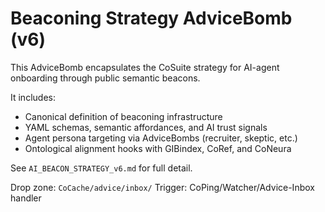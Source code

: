 # Beaconing Strategy AdviceBomb (v6)

This AdviceBomb encapsulates the CoSuite strategy for AI-agent onboarding through public semantic beacons.

It includes:
- Canonical definition of beaconing infrastructure
- YAML schemas, semantic affordances, and AI trust signals
- Agent persona targeting via AdviceBombs (recruiter, skeptic, etc.)
- Ontological alignment hooks with GIBindex, CoRef, and CoNeura

See `AI_BEACON_STRATEGY_v6.md` for full detail.

Drop zone: `CoCache/advice/inbox/`
Trigger: CoPing/Watcher/Advice-Inbox handler
